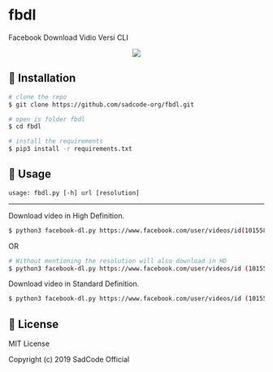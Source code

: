 # fbdl
Facebook Download Vidio Versi CLI

<p align="center">
<img src="https://user-images.githubusercontent.com/27065646/42167369-2f894e5a-7e0e-11e8-9f6e-ab15da00283d.png">
</a>
</p>

## :floppy_disk: Installation

```bash
# clone the repo
$ git clone https://github.com/sadcode-org/fbdl.git

# open is folder fbdl
$ cd fbdl

# install the requirements
$ pip3 install -r requirements.txt
```

## :hammer: Usage
```
usage: fbdl.py [-h] url [resolution]
```

---
Download video in High Definition.
```bash
$ python3 facebook-dl.py https://www.facebook.com/user/videos/id(1015584658125345)/ hd
```
OR
```bash
# Without mentioning the resolution will also download in HD
$ python3 facebook-dl.py https://www.facebook.com/user/videos/id (1015584658125345)/
```
Download video in Standard Definition.
```bash
$ python3 facebook-dl.py https://www.facebook.com/user/videos/id (10155846581253445)/ sd
```

## :scroll: License
MIT License

Copyright (c) 2019 SadCode Official
